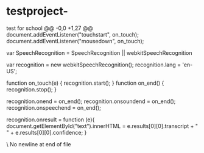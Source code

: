 # testproject-
test for school 
@@ -0,0 +1,27 @@
document.addEventListener("touchstart", on_touch);
document.addEventListener("mousedown", on_touch);
 
 
 var SpeechRecognition = SpeechRecognition || webkitSpeechRecognition
 
 var recognition = new webkitSpeechRecognition();
 recognition.lang = 'en-US';

 
 function on_touch(e)
 {
	 recognition.start();
 }
 function on_end()
 {
	 recognition.stop();
 }
 
 recognition.onend = on_end();
 recognition.onsoundend = on_end();
 recognition.onspeechend = on_end();
 
 recognition.onresult = function (e){
	 document.getElementById("text").innerHTML = e.results[0][0].transcript + " " + e.results[0][0].confidence;
 }
 
\ No newline at end of file
